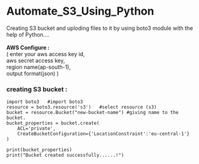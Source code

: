 # Automate_S3_Using_Python
Creating S3 bucket and uploding files to it by using boto3 module with the help of Python....<br><br>
**AWS Configure :**
<br>
( enter your aws access key id,<br>
aws secret access key,<br>
region name(ap-south-1),<br>
output format(json) )<br>

### creating S3 bucket :
```
import boto3   #import boto3
resource = boto3.resource('s3')   #select resource (s3)
bucket = resource.Bucket("new-bucket-name") #giving name to the bucket.
bucket_properties = bucket.create(
    ACL='private',
    CreateBucketConfiguration={'LocationConstraint':'eu-central-1'}
)

print(bucket_properties)
print("Bucket created successfully......!")
```


